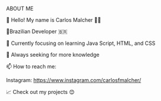   ABOUT ME
  
👋 Hello! My name is Carlos Malcher 👨‍💻

🌟Brazilian Developer 🇧🇷

🔭 Currently focusing on learning Java Script, HTML, and CSS

🌱 Always seeking for more knowledge

📫 How to reach me:

Instagram: https://www.instagram.com/carlosfmalcher/

📈 Check out my projects 😊

